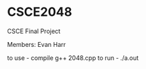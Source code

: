 # CSCE2048
CSCE Final Project 

Members:
Evan Harr 

to use - compile g++ 2048.cpp
to run - ./a.out 
